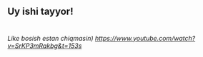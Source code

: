 ## Uy ishi tayyor!
#
#
###### Like bosish estan chiqmasin) https://www.youtube.com/watch?v=SrKP3mRakbg&t=153s
